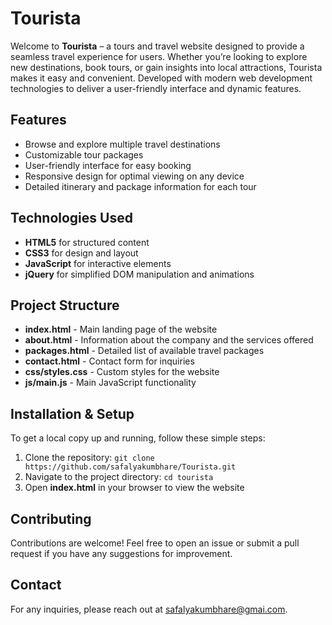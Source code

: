 <h1>Tourista</h1>
<p>Welcome to <strong>Tourista</strong> – a tours and travel website designed to provide a seamless travel experience for users. Whether you’re looking to explore new destinations, book tours, or gain insights into local attractions, Tourista makes it easy and convenient. Developed with modern web development technologies to deliver a user-friendly interface and dynamic features.</p>

<h2>Features</h2>
<ul>
    <li>Browse and explore multiple travel destinations</li>
    <li>Customizable tour packages</li>
    <li>User-friendly interface for easy booking</li>
    <li>Responsive design for optimal viewing on any device</li>
    <li>Detailed itinerary and package information for each tour</li>
</ul>

<h2>Technologies Used</h2>
<ul>
    <li><strong>HTML5</strong> for structured content</li>
    <li><strong>CSS3</strong> for design and layout</li>
    <li><strong>JavaScript</strong> for interactive elements</li>
    <li><strong>jQuery</strong> for simplified DOM manipulation and animations</li>
</ul>

<h2>Project Structure</h2>
<ul>
    <li><strong>index.html</strong> - Main landing page of the website</li>
    <li><strong>about.html</strong> - Information about the company and the services offered</li>
    <li><strong>packages.html</strong> - Detailed list of available travel packages</li>
    <li><strong>contact.html</strong> - Contact form for inquiries</li>
    <li><strong>css/styles.css</strong> - Custom styles for the website</li>
    <li><strong>js/main.js</strong> - Main JavaScript functionality</li>
</ul>

<h2>Installation & Setup</h2>
<p>To get a local copy up and running, follow these simple steps:</p>
<ol>
    <li>Clone the repository: <code>git clone https://github.com/safalyakumbhare/Tourista.git</code></li>
    <li>Navigate to the project directory: <code>cd tourista</code></li>
    <li>Open <strong>index.html</strong> in your browser to view the website</li>
</ol>

<h2>Contributing</h2>
<p>Contributions are welcome! Feel free to open an issue or submit a pull request if you have any suggestions for improvement.</p>


<h2>Contact</h2>
<p>For any inquiries, please reach out at <a href="mailto:your-safalyakumbhare@gmail.com">safalyakumbhare@gmai.com</a>.</p>
